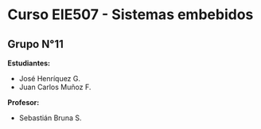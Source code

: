 # Curso EIE507 - Sistemas embebidos
## Grupo N°11

**Estudiantes:**
- José Henríquez G.
- Juan Carlos Muñoz F.

**Profesor:**
- Sebastián Bruna S.